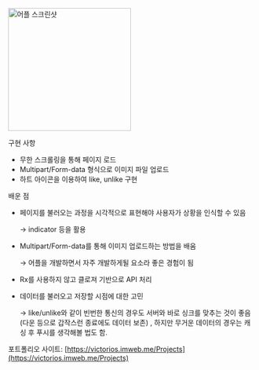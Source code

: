 <img width="250" alt="어플 스크린샷" src="https://user-images.githubusercontent.com/76080066/220016407-45b4bc12-e590-48d8-950a-3a9bb9295217.png">


구현 사항

- 무한 스크롤링을 통해 페이지 로드
- Multipart/Form-data 형식으로 이미지 파일 업로드
- 하트 아이콘을 이용하여 like, unlike 구현

배운 점

- 페이지를 불러오는 과정을 시각적으로 표현해야 사용자가 상황을 인식할 수 있음
    
    → indicator 등을 활용
    
- Multipart/Form-data를 통해 이미지 업로드하는 방법을 배움
    
    → 어플을 개발하면서 자주 개발하게될 요소라 좋은 경험이 됨
    
- Rx를 사용하지 않고 클로져 기반으로 API 처리
- 데이터를 불러오고 저장할 시점에 대한 고민
    
    → like/unlike와 같이 빈번한 통신의 경우도 서버와 바로 싱크를 맞추는 것이 좋음 (다운 등으로 갑작스런 종료에도 데이터 보존) , 하지만 무거운 데이터의 경우는 캐싱 후 푸시를 생각해볼 법도 함.

포트폴리오 사이트: [https://victorios.imweb.me/Projects](https://victorios.imweb.me/Projects)
